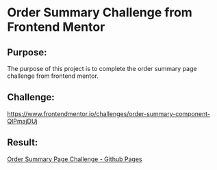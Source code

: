 # Order Summary Challenge from Frontend Mentor

## Purpose:

The purpose of this project is to complete the order summary page challenge from frontend mentor.

## Challenge:

https://www.frontendmentor.io/challenges/order-summary-component-QlPmajDUj

## Result:

[Order Summary Page Challenge - Github Pages](https://charlo-deanalexander.github.io/order_summary_page_challenge/)
